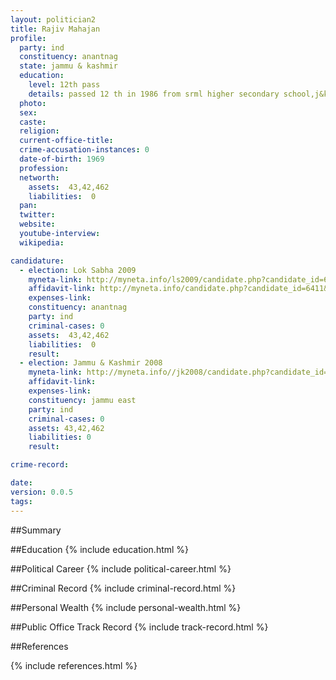 ```yaml
---
layout: politician2
title: Rajiv Mahajan
profile: 
  party: ind
  constituency: anantnag
  state: jammu & kashmir
  education: 
    level: 12th pass
    details: passed 12 th in 1986 from srml higher secondary school,j&k state board of education
  photo: 
  sex: 
  caste: 
  religion: 
  current-office-title: 
  crime-accusation-instances: 0
  date-of-birth: 1969
  profession: 
  networth: 
    assets:  43,42,462
    liabilities:  0
  pan: 
  twitter: 
  website: 
  youtube-interview: 
  wikipedia: 

candidature: 
  - election: Lok Sabha 2009
    myneta-link: http://myneta.info/ls2009/candidate.php?candidate_id=6411
    affidavit-link: http://myneta.info/candidate.php?candidate_id=6411&scan=original
    expenses-link: 
    constituency: anantnag 
    party: ind
    criminal-cases: 0
    assets:  43,42,462
    liabilities:  0
    result:  
  - election: Jammu & Kashmir 2008
    myneta-link: http://myneta.info//jk2008/candidate.php?candidate_id=1101
    affidavit-link: 
    expenses-link: 
    constituency: jammu east 
    party: ind
    criminal-cases: 0
    assets: 43,42,462
    liabilities: 0
    result:  

crime-record: 

date: 
version: 0.0.5
tags: 
---
```

##Summary


##Education
{% include education.html %}


##Political Career
{% include political-career.html %}


##Criminal Record
{% include criminal-record.html %}


##Personal Wealth
{% include personal-wealth.html %}


##Public Office Track Record
{% include track-record.html %}


##References


{% include references.html %}